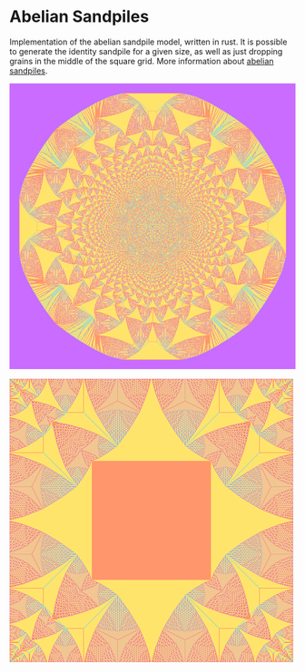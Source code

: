 # Abelian Sandpiles

Implementation of the abelian sandpile model, written in rust. 
It is possible to generate the identity sandpile for a given size, as well as just
dropping grains in the middle of the square grid. More information about
[abelian sandpiles](https://en.wikipedia.org/wiki/Abelian_sandpile_model).

![1 million grains](pictures/sandpile_2%5E20.png) 

![identity 500 by 500 px](pictures/identity_500x500.png)